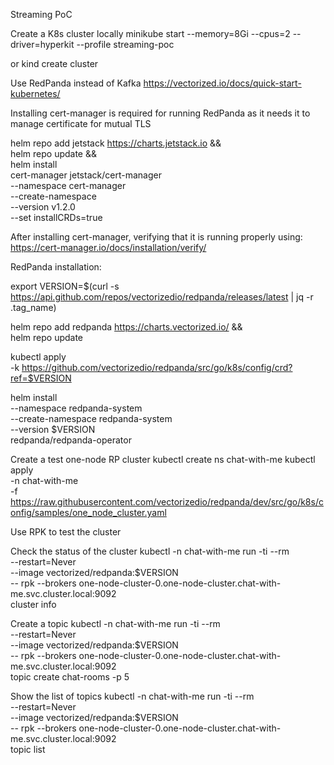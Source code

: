 Streaming PoC

Create a K8s cluster locally
minikube start --memory=8Gi --cpus=2 --driver=hyperkit --profile streaming-poc

or
kind create cluster

Use RedPanda instead of Kafka
https://vectorized.io/docs/quick-start-kubernetes/

Installing cert-manager is required for running RedPanda as it needs it to manage certificate for mutual TLS

helm repo add jetstack https://charts.jetstack.io && \
helm repo update && \
helm install \
  cert-manager jetstack/cert-manager \
  --namespace cert-manager \
  --create-namespace \
  --version v1.2.0 \
  --set installCRDs=true

After installing cert-manager, verifying that it is running properly using:
https://cert-manager.io/docs/installation/verify/

RedPanda installation:

export VERSION=$(curl -s https://api.github.com/repos/vectorizedio/redpanda/releases/latest | jq -r .tag_name)

helm repo add redpanda https://charts.vectorized.io/ && \
helm repo update

kubectl apply \
-k https://github.com/vectorizedio/redpanda/src/go/k8s/config/crd?ref=$VERSION

helm install \
--namespace redpanda-system \
--create-namespace redpanda-system \
--version $VERSION \
redpanda/redpanda-operator

Create a test one-node RP cluster
kubectl create ns chat-with-me
kubectl apply \
-n chat-with-me \
-f https://raw.githubusercontent.com/vectorizedio/redpanda/dev/src/go/k8s/config/samples/one_node_cluster.yaml

Use RPK to test the cluster

Check the status of the cluster
kubectl -n chat-with-me run -ti --rm \
--restart=Never \
--image vectorized/redpanda:$VERSION \
-- rpk --brokers one-node-cluster-0.one-node-cluster.chat-with-me.svc.cluster.local:9092 \
cluster info

Create a topic
kubectl -n chat-with-me run -ti --rm \
--restart=Never \
--image vectorized/redpanda:$VERSION \
-- rpk --brokers one-node-cluster-0.one-node-cluster.chat-with-me.svc.cluster.local:9092 \
topic create chat-rooms -p 5

Show the list of topics
kubectl -n chat-with-me run -ti --rm \
--restart=Never \
--image vectorized/redpanda:$VERSION \
-- rpk --brokers one-node-cluster-0.one-node-cluster.chat-with-me.svc.cluster.local:9092 \
topic list

